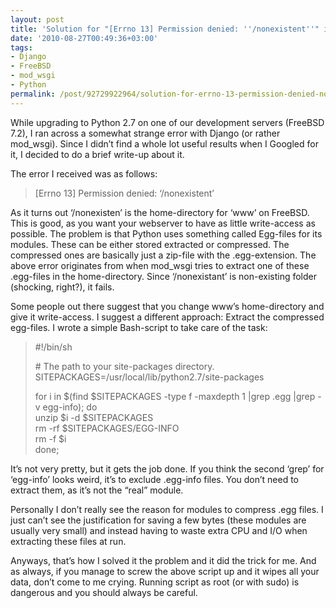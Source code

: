 ```yaml
---
layout: post
title: 'Solution for "[Errno 13] Permission denied: ''/nonexistent''" in mod_wsgi'
date: '2010-08-27T00:49:36+03:00'
tags:
- Django
- FreeBSD
- mod_wsgi
- Python
permalink: /post/92729922964/solution-for-errno-13-permission-denied-nonexistent-in-m
---
```

While upgrading to Python 2.7 on one of our development servers (FreeBSD 7.2), I ran across a somewhat strange error with Django (or rather mod_wsgi). Since I didn’t find a whole lot useful results when I Googled for it, I decided to do a brief write-up about it.

The error I received was as follows:

> \[Errno 13\] Permission denied: ‘/nonexistent’

As it turns out ‘/nonexisten’ is the home-directory for ‘www’ on FreeBSD. This is good, as you want your webserver to have as little write-access as possible. The problem is that Python uses something called Egg-files for its modules. These can be either stored extracted or compressed. The compressed ones are basically just a zip-file with the .egg-extension. The above error originates from when mod_wsgi tries to extract one of these .egg-files in the home-directory. Since ‘/nonexistant’ is non-existing folder (shocking, right?), it fails.  
  
Some people out there suggest that you change www’s home-directory and give it write-access. I suggest a different approach: Extract the compressed egg-files. I wrote a simple Bash-script to take care of the task:

> #!/bin/sh
> 
> \# The path to your site-packages directory.  
> SITEPACKAGES=/usr/local/lib/python2.7/site-packages
> 
> for i in $(find $SITEPACKAGES -type f -maxdepth 1 |grep .egg |grep -v egg-info); do  
> unzip $i -d $SITEPACKAGES  
> rm -rf $SITEPACKAGES/EGG-INFO  
> rm -f $i  
> done;

It’s not very pretty, but it gets the job done. If you think the second ‘grep’ for ‘egg-info’ looks weird, it’s to exclude .egg-info files. You don’t need to extract them, as it’s not the “real” module.

Personally I don’t really see the reason for modules to compress .egg files. I just can’t see the justification for saving a few bytes (these modules are usually very small) and instead having to waste extra CPU and I/O when extracting these files at run.

Anyways, that’s how I solved it the problem and it did the trick for me. And as always, if you manage to screw the above script up and it wipes all your data, don’t come to me crying. Running script as root (or with sudo) is dangerous and you should always be careful.
